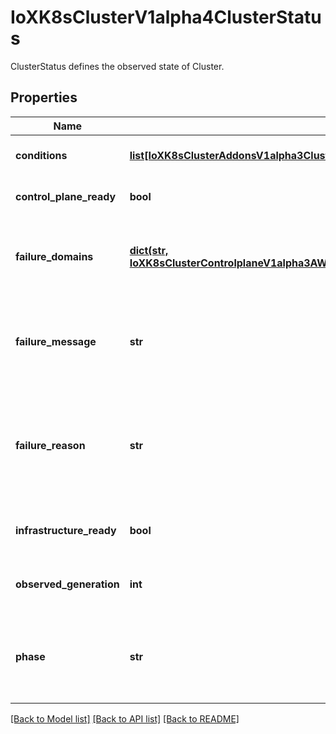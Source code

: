 # IoXK8sClusterV1alpha4ClusterStatus

ClusterStatus defines the observed state of Cluster.
## Properties
Name | Type | Description | Notes
------------ | ------------- | ------------- | -------------
**conditions** | [**list[IoXK8sClusterAddonsV1alpha3ClusterResourceSetStatusConditions]**](IoXK8sClusterAddonsV1alpha3ClusterResourceSetStatusConditions.md) | Conditions defines current service state of the cluster. | [optional] 
**control_plane_ready** | **bool** | ControlPlaneReady defines if the control plane is ready. | [optional] 
**failure_domains** | [**dict(str, IoXK8sClusterControlplaneV1alpha3AWSManagedControlPlaneStatusFailureDomains)**](IoXK8sClusterControlplaneV1alpha3AWSManagedControlPlaneStatusFailureDomains.md) | FailureDomains is a slice of failure domain objects synced from the infrastructure provider. | [optional] 
**failure_message** | **str** | FailureMessage indicates that there is a fatal problem reconciling the state, and will be set to a descriptive error message. | [optional] 
**failure_reason** | **str** | FailureReason indicates that there is a fatal problem reconciling the state, and will be set to a token value suitable for programmatic interpretation. | [optional] 
**infrastructure_ready** | **bool** | InfrastructureReady is the state of the infrastructure provider. | [optional] 
**observed_generation** | **int** | ObservedGeneration is the latest generation observed by the controller. | [optional] 
**phase** | **str** | Phase represents the current phase of cluster actuation. E.g. Pending, Running, Terminating, Failed etc. | [optional] 

[[Back to Model list]](../README.md#documentation-for-models) [[Back to API list]](../README.md#documentation-for-api-endpoints) [[Back to README]](../README.md)


